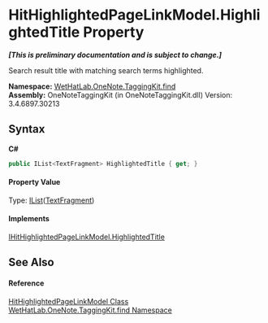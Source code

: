# HitHighlightedPageLinkModel.HighlightedTitle Property 
 _**\[This is preliminary documentation and is subject to change.\]**_

Search result title with matching search terms highlighted.

**Namespace:**&nbsp;<a href="0e3a8efd-07d2-1709-b1cd-709153222081">WetHatLab.OneNote.TaggingKit.find</a><br />**Assembly:**&nbsp;OneNoteTaggingKit (in OneNoteTaggingKit.dll) Version: 3.4.6897.30213

## Syntax

**C#**<br />
``` C#
public IList<TextFragment> HighlightedTitle { get; }
```


#### Property Value
Type: <a href="http://msdn2.microsoft.com/en-us/library/5y536ey6" target="_blank">IList</a>(<a href="f320e495-7b74-f8c1-98f7-e408d87aac42">TextFragment</a>)

#### Implements
<a href="aa47f160-7116-5d64-41f7-4020cb7cb8df">IHitHighlightedPageLinkModel.HighlightedTitle</a><br />

## See Also


#### Reference
<a href="4d4cd7ac-7006-c76d-d331-884873162922">HitHighlightedPageLinkModel Class</a><br /><a href="0e3a8efd-07d2-1709-b1cd-709153222081">WetHatLab.OneNote.TaggingKit.find Namespace</a><br />